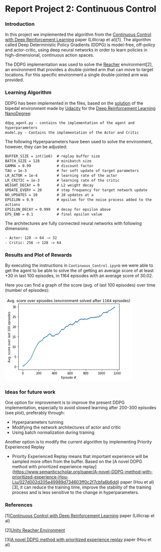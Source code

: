 # Report Project 2: Continuous Control

### Introduction
In this project we implemented the algorithm from the [Continuous Control with Deep Reinforcement Learning](https://arxiv.org/pdf/1509.02971.pdf) paper (Lillicrap et al)[1]. The algorithm called Deep Deterministic Policy Gradients (DDPG) is model-free, off-policy and actor-critic, using deep neural networks in order to learn policies in high-dimensional, continuous action spaces.

The DDPG implementation was used to solve the [Reacher](https://github.com/Unity-Technologies/ml-agents/blob/master/docs/Learning-Environment-Examples.md#reacher) environment[2], an environment that provides a double-jointed arm that can move to target locations. For this specific environment a single double-jointed arm was provided.

### Learning Algorithm
DDPG has been implemented in the files, based on the [solution](https://github.com/udacity/deep-reinforcement-learning/blob/55474449a112fa72323f484c4b7a498c8dc84be1/ddpg-bipedal) of the bipedal environment made by [Udacity](https://www.udacity.com) for the [Deep Reinforcement Learning NanoDegree](https://eu.udacity.com/course/deep-reinforcement-learning-nanodegree--nd893):

    ddpg_agent.py - contains the implementation of the agent and hyperparameters
    model.py - Contains the implementation of the Actor and Critic

The following Hyperparameters have been used to solve the environment, however, they can be adjusted:

	BUFFER_SIZE = int(1e6)  # replay buffer size
	BATCH_SIZE = 128        # minibatch size
	GAMMA = 0.99            # discount factor
	TAU = 1e-3              # for soft update of target parameters
	LR_ACTOR = 1e-4         # learning rate of the actor 
	LR_CRITIC = 1e-3        # learning rate of the critic
	WEIGHT_DECAY = 0        # L2 weight decay
	UPDATE_EVERY = 20       # step frequency for target network update
	NO_UPDATES = 10         # 10 updates at a 
	EPSILON = 0.9           # epsilon for the noise process added to the actions
	EPSILON_DECAY = 0.999   # decay for epsilon above
	EPS_END = 0.1           # final epsilon value

The architectures are fully connected neural networks with following dimensions:

    - Actor: 128 -> 64 -> 32
    - Critic: 256 -> 128 -> 64

### Results and Plot of Rewards
By executing the instructions in `Continuous_Control.ipynb` we were able to get the agent to be able to solve the of getting an average score of at least +30 in last 100 episodes, in 1164 episodes with an average score of 30.02.

Here you can find a graph of the score (avg. of last 100 episodes) over time (number of episodes):

![Training Scores](scores.png)


### Ideas for future work
One option for improvement is to improve the present DDPG implementation, especially to avoid slowed learning after 200-300 episodes (see plot), preferably through:

- Hyperparameters tunning
- Modifying the network architectures of actor and critic
- Using batch normalization during training

Another option is to modify the current algorithm by implementing Priority Experienced Replay 

- Priority Experienced Replay means that important experience will be sampled more often from the buffer. Based on the [A novel DDPG method with prioritized experience replay] (https://www.semanticscholar.org/paper/A-novel-DDPG-method-with-prioritized-experience-Hou-Liu/027d002d205e49989d734603ff0c2f7cbfa6b6dd) paper (Hou et al)[3], it can reduce the training time, improve the stability of the training process and is less sensitive to the change in hyperparameters.

### References

[1][Continuous Control with Deep Reinforcement Learning](https://arxiv.org/pdf/1509.02971.pdf) paper (Lillicrap et al)

[2][Unity Reacher Environment](https://github.com/Unity-Technologies/ml-agents/blob/master/docs/Learning-Environment-Examples.md#reacher)

[3][A novel DDPG method with prioritized experience replay](https://www.semanticscholar.org/paper/A-novel-DDPG-method-with-prioritized-experience-Hou-Liu/027d002d205e49989d734603ff0c2f7cbfa6b6dd) paper (Hou et al)
